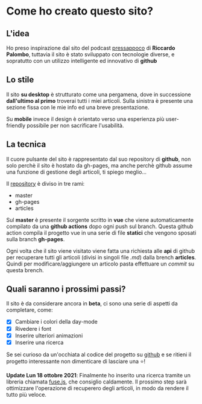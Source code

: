 <!--
titolo: "Breve storia di come ho ideato e creato il sito",
desc: "Breve storia di come ho ideato e creato il sito",
data: "15/10/2021"
-->

# Come ho creato questo sito?

## L'idea

Ho preso inspirazione dal sito del podcast [pressappoco](https://pressappoco.it) di **Riccardo Palombo**, tuttavia il sito è stato sviluppato con tecnologie diverse, e sopratutto con un utilizzo intelligente ed innovativo di **github**

## Lo stile

Il sito **su desktop** è strutturato come una pergamena, dove in successione **dall'ultimo al primo** troverai tutti i miei articoli. Sulla sinistra è presente una sezione fissa con le mie info ed una breve presentazione.

Su **mobile** invece il design è orientato verso una esperienza più user-friendly possibile per non sacrificare l'usabilità.

## La tecnica

Il cuore pulsante del sito è rappresentato dal suo repository di **github**, non solo perchè il sito è hostato da gh-pages, ma anche perchè github assume una funzione di gestione degli articoli, ti spiego meglio...

Il [repository](https://github.com/lollo03/lollo03.github.io) è diviso in tre rami:

- master
- gh-pages
- articles

Sul **master** è presente il sorgente scritto in **vue** che viene automaticamente compilato da una **github actions** dopo ogni push sul branch. Questa github action compila il progetto vue in una serie di file **statici** che vengono sposati sulla branch **gh-pages**.

Ogni volta che il sito viene visitato viene fatta una richiesta alle **api** di github per recuperare tutti gli articoli (divisi in singoli file _.md_) dalla brench **articles**. Quindi per modificare/aggiungere un articolo pasta effettuare un _commit_ su questa brench.

## Quali saranno i prossimi passi?

Il sito è da considerare ancora in **beta**, ci sono una serie di aspetti da completare, come:

- [x] Cambiare i colori della day-mode
- [x] Rivedere i font
- [x] Inserire ulteriori animazioni
- [x] Inserire una ricerca

Se sei curioso da un'occhiata al codice del progetto su [github](https://github.com/lollo03/lollo03.github.io) e se ritieni il progetto interessante non dimenticare di lasciare una ⭐️!

**Update Lun 18 ottobre 2021**:
Finalmente ho inserito una ricerca tramite un libreria chiamata [fuse.js](https://fusejs.io), che consiglio caldamente. Il prossimo step sarà ottimizzare l'operazione di recuperero degli articoli, in modo da rendere il tutto più veloce.
